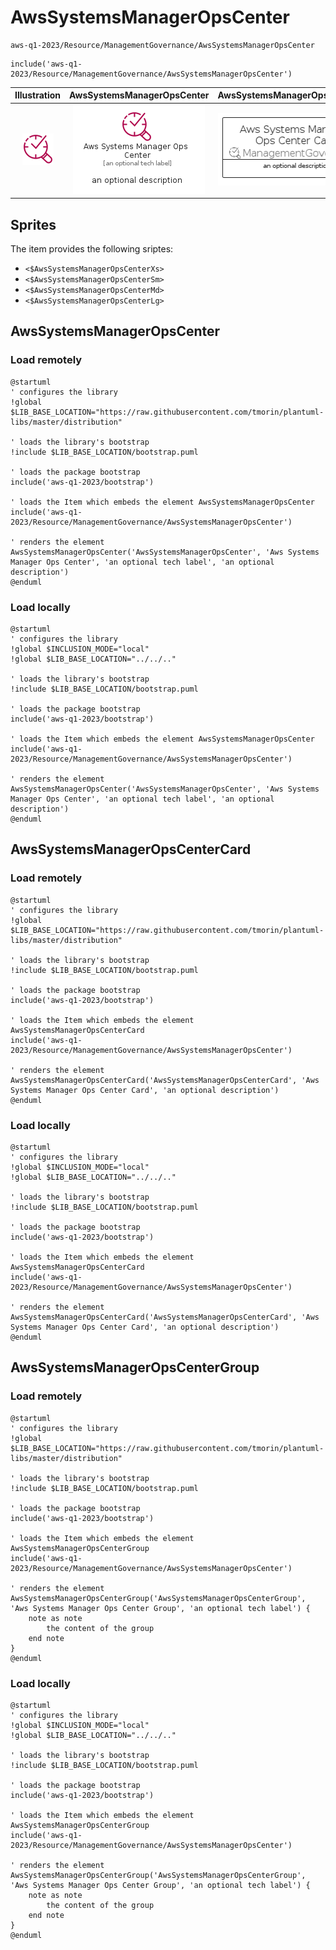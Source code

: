 # AwsSystemsManagerOpsCenter


```text
aws-q1-2023/Resource/ManagementGovernance/AwsSystemsManagerOpsCenter
```

```text
include('aws-q1-2023/Resource/ManagementGovernance/AwsSystemsManagerOpsCenter')
```



| Illustration | AwsSystemsManagerOpsCenter | AwsSystemsManagerOpsCenterCard | AwsSystemsManagerOpsCenterGroup |
| :---: | :---: | :---: | :---: |
| ![illustration for Illustration](../../../aws-q1-2023/Resource/ManagementGovernance/AwsSystemsManagerOpsCenter.png) | ![illustration for AwsSystemsManagerOpsCenter](../../../aws-q1-2023/Resource/ManagementGovernance/AwsSystemsManagerOpsCenter.Local.png) | ![illustration for AwsSystemsManagerOpsCenterCard](../../../aws-q1-2023/Resource/ManagementGovernance/AwsSystemsManagerOpsCenterCard.Local.png) | ![illustration for AwsSystemsManagerOpsCenterGroup](../../../aws-q1-2023/Resource/ManagementGovernance/AwsSystemsManagerOpsCenterGroup.Local.png) |



## Sprites
The item provides the following sriptes:

- `<$AwsSystemsManagerOpsCenterXs>`
- `<$AwsSystemsManagerOpsCenterSm>`
- `<$AwsSystemsManagerOpsCenterMd>`
- `<$AwsSystemsManagerOpsCenterLg>`





## AwsSystemsManagerOpsCenter

### Load remotely
```plantuml
@startuml
' configures the library
!global $LIB_BASE_LOCATION="https://raw.githubusercontent.com/tmorin/plantuml-libs/master/distribution"

' loads the library's bootstrap
!include $LIB_BASE_LOCATION/bootstrap.puml

' loads the package bootstrap
include('aws-q1-2023/bootstrap')

' loads the Item which embeds the element AwsSystemsManagerOpsCenter
include('aws-q1-2023/Resource/ManagementGovernance/AwsSystemsManagerOpsCenter')

' renders the element
AwsSystemsManagerOpsCenter('AwsSystemsManagerOpsCenter', 'Aws Systems Manager Ops Center', 'an optional tech label', 'an optional description')
@enduml
```

### Load locally
```plantuml
@startuml
' configures the library
!global $INCLUSION_MODE="local"
!global $LIB_BASE_LOCATION="../../.."

' loads the library's bootstrap
!include $LIB_BASE_LOCATION/bootstrap.puml

' loads the package bootstrap
include('aws-q1-2023/bootstrap')

' loads the Item which embeds the element AwsSystemsManagerOpsCenter
include('aws-q1-2023/Resource/ManagementGovernance/AwsSystemsManagerOpsCenter')

' renders the element
AwsSystemsManagerOpsCenter('AwsSystemsManagerOpsCenter', 'Aws Systems Manager Ops Center', 'an optional tech label', 'an optional description')
@enduml
```

## AwsSystemsManagerOpsCenterCard

### Load remotely
```plantuml
@startuml
' configures the library
!global $LIB_BASE_LOCATION="https://raw.githubusercontent.com/tmorin/plantuml-libs/master/distribution"

' loads the library's bootstrap
!include $LIB_BASE_LOCATION/bootstrap.puml

' loads the package bootstrap
include('aws-q1-2023/bootstrap')

' loads the Item which embeds the element AwsSystemsManagerOpsCenterCard
include('aws-q1-2023/Resource/ManagementGovernance/AwsSystemsManagerOpsCenter')

' renders the element
AwsSystemsManagerOpsCenterCard('AwsSystemsManagerOpsCenterCard', 'Aws Systems Manager Ops Center Card', 'an optional description')
@enduml
```

### Load locally
```plantuml
@startuml
' configures the library
!global $INCLUSION_MODE="local"
!global $LIB_BASE_LOCATION="../../.."

' loads the library's bootstrap
!include $LIB_BASE_LOCATION/bootstrap.puml

' loads the package bootstrap
include('aws-q1-2023/bootstrap')

' loads the Item which embeds the element AwsSystemsManagerOpsCenterCard
include('aws-q1-2023/Resource/ManagementGovernance/AwsSystemsManagerOpsCenter')

' renders the element
AwsSystemsManagerOpsCenterCard('AwsSystemsManagerOpsCenterCard', 'Aws Systems Manager Ops Center Card', 'an optional description')
@enduml
```

## AwsSystemsManagerOpsCenterGroup

### Load remotely
```plantuml
@startuml
' configures the library
!global $LIB_BASE_LOCATION="https://raw.githubusercontent.com/tmorin/plantuml-libs/master/distribution"

' loads the library's bootstrap
!include $LIB_BASE_LOCATION/bootstrap.puml

' loads the package bootstrap
include('aws-q1-2023/bootstrap')

' loads the Item which embeds the element AwsSystemsManagerOpsCenterGroup
include('aws-q1-2023/Resource/ManagementGovernance/AwsSystemsManagerOpsCenter')

' renders the element
AwsSystemsManagerOpsCenterGroup('AwsSystemsManagerOpsCenterGroup', 'Aws Systems Manager Ops Center Group', 'an optional tech label') {
    note as note
        the content of the group
    end note
}
@enduml
```

### Load locally
```plantuml
@startuml
' configures the library
!global $INCLUSION_MODE="local"
!global $LIB_BASE_LOCATION="../../.."

' loads the library's bootstrap
!include $LIB_BASE_LOCATION/bootstrap.puml

' loads the package bootstrap
include('aws-q1-2023/bootstrap')

' loads the Item which embeds the element AwsSystemsManagerOpsCenterGroup
include('aws-q1-2023/Resource/ManagementGovernance/AwsSystemsManagerOpsCenter')

' renders the element
AwsSystemsManagerOpsCenterGroup('AwsSystemsManagerOpsCenterGroup', 'Aws Systems Manager Ops Center Group', 'an optional tech label') {
    note as note
        the content of the group
    end note
}
@enduml
```

